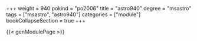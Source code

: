 +++
weight = 940
pokind = "po2006"
title = "astro940"
degree = "msastro"
tags = ["msastro", "astro940"]
categories = ["module"]
bookCollapseSection = true
+++

{{< genModulePage >}}
